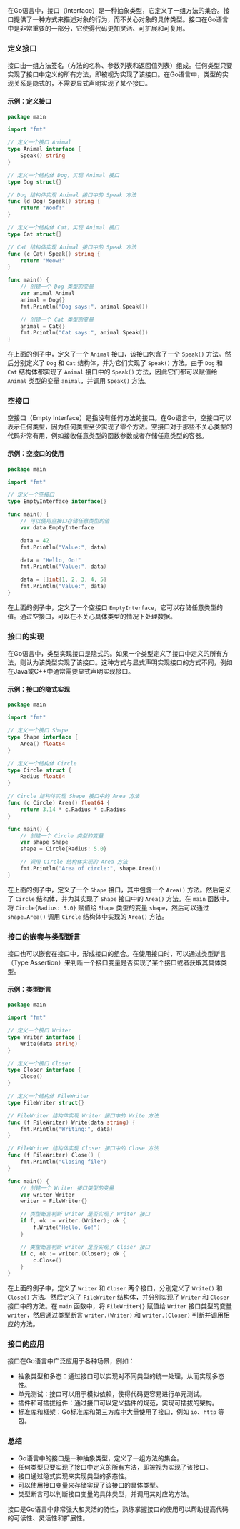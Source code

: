 在Go语言中，接口（interface）是一种抽象类型，它定义了一组方法的集合。接口提供了一种方式来描述对象的行为，而不关心对象的具体类型。接口在Go语言中是非常重要的一部分，它使得代码更加灵活、可扩展和可复用。

### 定义接口

接口由一组方法签名（方法的名称、参数列表和返回值列表）组成。任何类型只要实现了接口中定义的所有方法，即被视为实现了该接口。在Go语言中，类型的实现关系是隐式的，不需要显式声明实现了某个接口。

#### 示例：定义接口

```go
package main

import "fmt"

// 定义一个接口 Animal
type Animal interface {
    Speak() string
}

// 定义一个结构体 Dog，实现 Animal 接口
type Dog struct{}

// Dog 结构体实现 Animal 接口中的 Speak 方法
func (d Dog) Speak() string {
    return "Woof!"
}

// 定义一个结构体 Cat，实现 Animal 接口
type Cat struct{}

// Cat 结构体实现 Animal 接口中的 Speak 方法
func (c Cat) Speak() string {
    return "Meow!"
}

func main() {
    // 创建一个 Dog 类型的变量
    var animal Animal
    animal = Dog{}
    fmt.Println("Dog says:", animal.Speak())

    // 创建一个 Cat 类型的变量
    animal = Cat{}
    fmt.Println("Cat says:", animal.Speak())
}
```

在上面的例子中，定义了一个 `Animal` 接口，该接口包含了一个 `Speak()` 方法。然后分别定义了 `Dog` 和 `Cat` 结构体，并为它们实现了 `Speak()` 方法。由于 `Dog` 和 `Cat` 结构体都实现了 `Animal` 接口中的 `Speak()` 方法，因此它们都可以赋值给 `Animal` 类型的变量 `animal`，并调用 `Speak()` 方法。

### 空接口

空接口（Empty Interface）是指没有任何方法的接口。在Go语言中，空接口可以表示任何类型，因为任何类型至少实现了零个方法。空接口对于那些不关心类型的代码非常有用，例如接收任意类型的函数参数或者存储任意类型的容器。

#### 示例：空接口的使用

```go
package main

import "fmt"

// 定义一个空接口
type EmptyInterface interface{}

func main() {
    // 可以使用空接口存储任意类型的值
    var data EmptyInterface

    data = 42
    fmt.Println("Value:", data)

    data = "Hello, Go!"
    fmt.Println("Value:", data)

    data = []int{1, 2, 3, 4, 5}
    fmt.Println("Value:", data)
}
```

在上面的例子中，定义了一个空接口 `EmptyInterface`，它可以存储任意类型的值。通过空接口，可以在不关心具体类型的情况下处理数据。

### 接口的实现

在Go语言中，类型实现接口是隐式的。如果一个类型定义了接口中定义的所有方法，则认为该类型实现了该接口。这种方式与显式声明实现接口的方式不同，例如在Java或C++中通常需要显式声明实现接口。

#### 示例：接口的隐式实现

```go
package main

import "fmt"

// 定义一个接口 Shape
type Shape interface {
    Area() float64
}

// 定义一个结构体 Circle
type Circle struct {
    Radius float64
}

// Circle 结构体实现 Shape 接口中的 Area 方法
func (c Circle) Area() float64 {
    return 3.14 * c.Radius * c.Radius
}

func main() {
    // 创建一个 Circle 类型的变量
    var shape Shape
    shape = Circle{Radius: 5.0}

    // 调用 Circle 结构体实现的 Area 方法
    fmt.Println("Area of circle:", shape.Area())
}
```

在上面的例子中，定义了一个 `Shape` 接口，其中包含一个 `Area()` 方法。然后定义了 `Circle` 结构体，并为其实现了 `Shape` 接口中的 `Area()` 方法。在 `main` 函数中，将 `Circle{Radius: 5.0}` 赋值给 `Shape` 类型的变量 `shape`，然后可以通过 `shape.Area()` 调用 `Circle` 结构体中实现的 `Area()` 方法。

### 接口的嵌套与类型断言

接口也可以嵌套在接口中，形成接口的组合。在使用接口时，可以通过类型断言（Type Assertion）来判断一个接口变量是否实现了某个接口或者获取其具体类型。

#### 示例：类型断言

```go
package main

import "fmt"

// 定义一个接口 Writer
type Writer interface {
    Write(data string)
}

// 定义一个接口 Closer
type Closer interface {
    Close()
}

// 定义一个结构体 FileWriter
type FileWriter struct{}

// FileWriter 结构体实现 Writer 接口中的 Write 方法
func (f FileWriter) Write(data string) {
    fmt.Println("Writing:", data)
}

// FileWriter 结构体实现 Closer 接口中的 Close 方法
func (f FileWriter) Close() {
    fmt.Println("Closing file")
}

func main() {
    // 创建一个 Writer 接口类型的变量
    var writer Writer
    writer = FileWriter{}

    // 类型断言判断 writer 是否实现了 Writer 接口
    if f, ok := writer.(Writer); ok {
        f.Write("Hello, Go!")
    }

    // 类型断言判断 writer 是否实现了 Closer 接口
    if c, ok := writer.(Closer); ok {
        c.Close()
    }
}
```

在上面的例子中，定义了 `Writer` 和 `Closer` 两个接口，分别定义了 `Write()` 和 `Close()` 方法。然后定义了 `FileWriter` 结构体，并分别实现了 `Writer` 和 `Closer` 接口中的方法。在 `main` 函数中，将 `FileWriter{}` 赋值给 `Writer` 接口类型的变量 `writer`，然后通过类型断言 `writer.(Writer)` 和 `writer.(Closer)` 判断并调用相应的方法。

### 接口的应用

接口在Go语言中广泛应用于各种场景，例如：

- 抽象类型和多态：通过接口可以实现对不同类型的统一处理，从而实现多态性。
- 单元测试：接口可以用于模拟依赖，使得代码更容易进行单元测试。
- 插件和可插拔组件：通过接口可以定义插件的规范，实现可插拔的架构。
- 标准库和框架：Go标准库和第三方库中大量使用了接口，例如 `io`、`http` 等包。

### 总结

- Go语言中的接口是一种抽象类型，定义了一组方法的集合。
- 任何类型只要实现了接口中定义的所有方法，即被视为实现了该接口。
- 接口通过隐式实现来实现类型的多态性。
- 可以使用接口变量来存储实现了该接口的具体类型。
- 类型断言可以判断接口变量的具体类型，并调用其对应的方法。

接口是Go语言中非常强大和灵活的特性，熟练掌握接口的使用可以帮助提高代码的可读性、灵活性和扩展性。